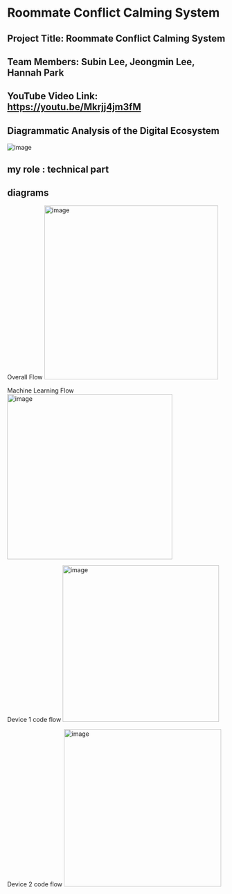 
# Roommate Conflict Calming System
## Project Title:   Roommate Conflict Calming System
## Team Members:   Subin Lee, Jeongmin Lee, Hannah Park
## YouTube Video Link:  https://youtu.be/Mkrjj4jm3fM


## Diagrammatic Analysis of the Digital Ecosystem   
![image](https://github.com/user-attachments/assets/f842087b-2e5f-43b4-b42b-57e3d5f1a458)


## my role : technical part 

## diagrams
Overall Flow
<img width="401" alt="image" src="https://github.com/user-attachments/assets/6a318df1-71b1-43e1-8641-89a6f352b5b8">

Machine Learning Flow
<img width="381" alt="image" src="https://github.com/user-attachments/assets/fe55cc36-6ca7-49ee-981a-68fd42a48fe9">

Device 1 code flow
<img width="361" alt="image" src="https://github.com/user-attachments/assets/0ab4235a-3855-4948-8bbf-f7d38567d7cb">

Device 2 code flow
<img width="363" alt="image" src="https://github.com/user-attachments/assets/6bf60416-cdbd-49c7-88c6-24be66947fb3">
